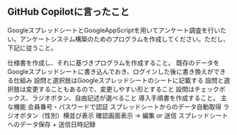 ## GitHub Copilotに言ったこと

GoogleスプレッドシートとGoogleAppScriptを用いてアンケート調査を行いたい。アンケートシステム構築のためのプログラムを作成してください。ただし、下記に従うこと。

仕様書を作成し、それに基づきプログラムを作成すること。
既存のデータをGoogleスプレッドシートに書き込んでおき、ログインした後に書き換えができる仕組み
設問と選択肢はGoogleスプレッドシートのシートに記載する
設問と選択肢は変更することもあるので、変更しやすい形とすること
設問はチェックボックス、ラジオボタン、自由記述が選べること
導入手順書を作成すること。
主な機能
会員番号・パスワードで認証
スプレッドシートからのデータ自動取得
ラジオボタン（性別）横並び表示
確認画面表示 → 編集 or 送信
スプレッドシートへのデータ保存 + 送信日時記録